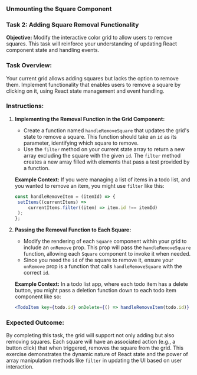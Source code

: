 ### Unmounting the Square Component

### Task 2: Adding Square Removal Functionality

**Objective:** Modify the interactive color grid to allow users to remove squares. This task will reinforce your understanding of updating React component state and handling events.

### Task Overview:

Your current grid allows adding squares but lacks the option to remove them. Implement functionality that enables users to remove a square by clicking on it, using React state management and event handling.

### Instructions:

1. **Implementing the Removal Function in the Grid Component:**

   - Create a function named `handleRemoveSquare` that updates the grid's state to remove a square. This function should take an `id` as its parameter, identifying which square to remove.
   - Use the `filter` method on your current state array to return a new array excluding the square with the given `id`. The `filter` method creates a new array filled with elements that pass a test provided by a function.

   **Example Context:** If you were managing a list of items in a todo list, and you wanted to remove an item, you might use `filter` like this:

   ```javascript
   const handleRemoveItem = (itemId) => {
   	setItems((currentItems) =>
   		currentItems.filter((item) => item.id !== itemId)
   	);
   };
   ```

2. **Passing the Removal Function to Each Square:**

   - Modify the rendering of each `Square` component within your grid to include an `onRemove` prop. This prop will pass the `handleRemoveSquare` function, allowing each `Square` component to invoke it when needed.
   - Since you need the `id` of the square to remove it, ensure your `onRemove` prop is a function that calls `handleRemoveSquare` with the correct `id`.

   **Example Context:** In a todo list app, where each todo item has a delete button, you might pass a deletion function down to each todo item component like so:

   ```jsx
   <TodoItem key={todo.id} onDelete={() => handleRemoveItem(todo.id)} />
   ```

### Expected Outcome:

By completing this task, the grid will support not only adding but also removing squares. Each square will have an associated action (e.g., a button click) that when triggered, removes the square from the grid. This exercise demonstrates the dynamic nature of React state and the power of array manipulation methods like `filter` in updating the UI based on user interaction.
